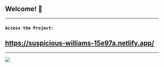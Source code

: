 ## Welcome! 👋
--------------------------------------------------------------------------

### `Access the Project:`

## https://suspicious-williams-15e97a.netlify.app/

--------------------------------------------------------------------------


![](./design/suspicious-williams-15e97a.netlify.app_.png)

